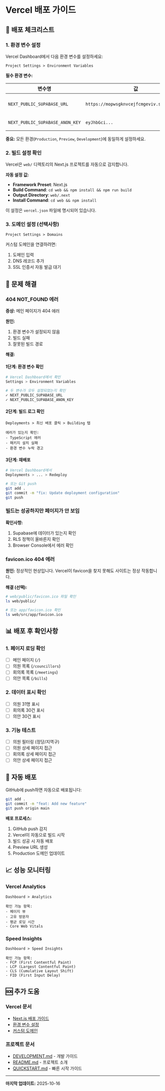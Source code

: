 # Vercel 배포 가이드

## 🚀 배포 체크리스트

### 1. 환경 변수 설정

Vercel Dashboard에서 다음 환경 변수를 설정하세요:

```
Project Settings > Environment Variables
```

**필수 환경 변수:**

| 변수명 | 값 | 설명 |
|--------|-----|------|
| `NEXT_PUBLIC_SUPABASE_URL` | `https://mopwsgknvcejfcmgeviv.supabase.co` | Supabase 프로젝트 URL |
| `NEXT_PUBLIC_SUPABASE_ANON_KEY` | `eyJhbGci...` | Supabase anon 키 |

**중요:** 모든 환경(`Production`, `Preview`, `Development`)에 동일하게 설정하세요.

### 2. 빌드 설정 확인

Vercel은 `web/` 디렉토리의 Next.js 프로젝트를 자동으로 감지합니다.

**자동 설정 값:**
- **Framework Preset**: Next.js
- **Build Command**: `cd web && npm install && npm run build`
- **Output Directory**: `web/.next`
- **Install Command**: `cd web && npm install`

이 설정은 `vercel.json` 파일에 명시되어 있습니다.

### 3. 도메인 설정 (선택사항)

```
Project Settings > Domains
```

커스텀 도메인을 연결하려면:
1. 도메인 입력
2. DNS 레코드 추가
3. SSL 인증서 자동 발급 대기

## 🔧 문제 해결

### 404 NOT_FOUND 에러

**증상:** 메인 페이지가 404 에러

**원인:**
1. 환경 변수가 설정되지 않음
2. 빌드 실패
3. 잘못된 빌드 경로

**해결:**

#### 1단계: 환경 변수 확인
```bash
# Vercel Dashboard에서 확인
Settings > Environment Variables

# 두 변수가 모두 설정되었는지 확인
✓ NEXT_PUBLIC_SUPABASE_URL
✓ NEXT_PUBLIC_SUPABASE_ANON_KEY
```

#### 2단계: 빌드 로그 확인
```
Deployments > 최신 배포 클릭 > Building 탭

에러가 있는지 확인:
- TypeScript 에러
- 패키지 설치 실패
- 환경 변수 누락 경고
```

#### 3단계: 재배포
```bash
# Vercel Dashboard에서
Deployments > ... > Redeploy

# 또는 Git push
git add .
git commit -m "fix: Update deployment configuration"
git push
```

### 빌드는 성공하지만 페이지가 안 보임

**확인사항:**
1. Supabase에 데이터가 있는지 확인
2. RLS 정책이 올바른지 확인
3. Browser Console에서 에러 확인

### favicon.ico 404 에러

**원인:** 정상적인 현상입니다. Vercel이 favicon을 찾지 못해도 사이트는 정상 작동합니다.

**해결 (선택):**
```bash
# web/public/favicon.ico 파일 확인
ls web/public/

# 또는 app/favicon.ico 확인
ls web/src/app/favicon.ico
```

## 📊 배포 후 확인사항

### 1. 페이지 로딩 확인
- [ ] 메인 페이지 (`/`)
- [ ] 의원 목록 (`/councillors`)
- [ ] 회의록 목록 (`/meetings`)
- [ ] 의안 목록 (`/bills`)

### 2. 데이터 표시 확인
- [ ] 의원 31명 표시
- [ ] 회의록 30건 표시
- [ ] 의안 30건 표시

### 3. 기능 테스트
- [ ] 의원 필터링 (정당/지역구)
- [ ] 의원 상세 페이지 접근
- [ ] 회의록 상세 페이지 접근
- [ ] 의안 상세 페이지 접근

## 🔄 자동 배포

GitHub에 push하면 자동으로 배포됩니다:

```bash
git add .
git commit -m "feat: Add new feature"
git push origin main
```

**배포 프로세스:**
1. GitHub push 감지
2. Vercel이 자동으로 빌드 시작
3. 빌드 성공 시 자동 배포
4. Preview URL 생성
5. Production 도메인 업데이트

## 📈 성능 모니터링

### Vercel Analytics
```
Dashboard > Analytics

확인 가능 항목:
- 페이지 뷰
- 고유 방문자
- 평균 로딩 시간
- Core Web Vitals
```

### Speed Insights
```
Dashboard > Speed Insights

확인 가능 항목:
- FCP (First Contentful Paint)
- LCP (Largest Contentful Paint)
- CLS (Cumulative Layout Shift)
- FID (First Input Delay)
```

## 🆘 추가 도움

### Vercel 문서
- [Next.js 배포 가이드](https://vercel.com/docs/frameworks/nextjs)
- [환경 변수 설정](https://vercel.com/docs/environment-variables)
- [커스텀 도메인](https://vercel.com/docs/custom-domains)

### 프로젝트 문서
- [DEVELOPMENT.md](./DEVELOPMENT.md) - 개발 가이드
- [README.md](./README.md) - 프로젝트 소개
- [QUICKSTART.md](./QUICKSTART.md) - 빠른 시작 가이드

---

**마지막 업데이트:** 2025-10-16
